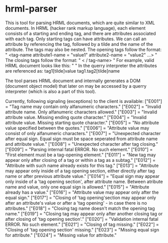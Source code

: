 # hrml-parser
This is tool for parsing HRML documents, which are quite similar to XML documents.
In HRML (hacker rank markup language), each element consists of a starting and ending tag, and there are attributes associated with each tag. Only starting tags can have attributes. We can call an attribute by referencing the tag, followed by a tilde and the name of the attribute. The tags may also be nested.
The opening tags follow the format: " <tag-name attribute1-name = "value1" attribute2-name = "value2" ...> "
The closing tags follow the format: " < / tag-name> "
For example, valid HRML document looks like this: " <tag1 value = "HelloWorld"> <tag2 name = "Name1"> </tag2> </tag1> "
In the querry interpreter the attributes are referenced as:  tag1[tilde]value   tag1.tag2[tilde]name

The tool parses HRML document and internally generates a DOM (document object model) that later on may be accessed by a querry interpreter (which is also a part of this tool).

Currently, following signaling (exceptions) to the client is available:
["E001"] = "Tag name may contain only alfanumeric characters."
["E002"] = "Invalid attribute name. Only alfanumeric characters allowed."
["E003"] = "Invalid attribute value. Missing ending quote character."
["E004"] = "Invalid attribute value. Missing starting quote character."
["E005"] = "No attribute value specified between the quotes."
["E006"] = "Attribute value may consist of only alfanumeric characters."
["E007"] = "Unexpected character after equal sign. Equal sign must be space seperated from attribute name and attribute value."
["E008"] = "Unexpected character after tag closing."
["E009"] = "Parsing internal fatal ERROR. No such element."
["E010"] = "First element must be a tag-opening element."
["E011"] = "New tag may appear only after closing of a tag or within a tag as a subtag."
["E012"] = "Attribute with such name already exists for this tag."
["E013"] = "Attribute may appear only inside of a tag opening section, either directly after tag name or after previous attribute value."
["E014"] = "Equal sign may appear only inside of a 'tag opening section', after attribute name. Between atribute name and value, only one equal sign is allowed."
["E015"] = "Attribute already has a value."
["E016"] = "Attribute value may appear only after the equal sign."
["E017"] = "Closing of 'tag opening'section may appear only after an attribute's value or after a 'tag opening' - in case there is no attributes."
["E018"] = "Closing tag name doesn't match the opening tag name."
["E019"] = "Closing tag may appear only after another closing tag or after closing of 'tag opening section'."
["E020"] = "Validation internal fatal ERROR. No such element."
["E021"] = "Closing of tag missing."
["E022"] = "Closing of 'tag opening section' missing."
["E023"] = "Missing equal sign for attribute."
["E024"] = "Missing value for attribute."
